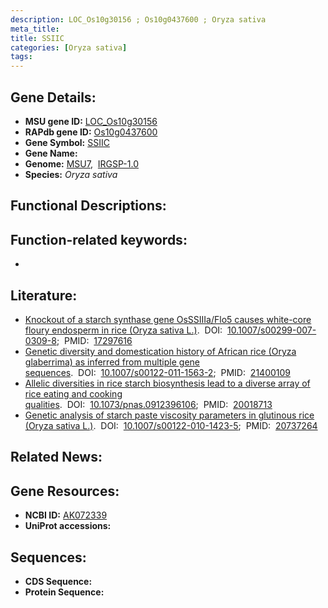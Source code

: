 ```yaml
---
description: LOC_Os10g30156 ; Os10g0437600 ; Oryza sativa
meta_title:
title: SSIIC
categories: [Oryza sativa]
tags: 
---
```


## Gene Details:
- **MSU gene ID:** [LOC_Os10g30156](http://rice.uga.edu/cgi-bin/ORF_infopage.cgi?orf=LOC_Os10g30156)  
- **RAPdb gene ID:** [Os10g0437600](https://rapdb.dna.affrc.go.jp/locus/?name=Os10g0437600)  
- **Gene Symbol:** <u>SSIIC</u>
- **Gene Name:**
- **Genome:**  [MSU7](http://rice.uga.edu/),&nbsp;&nbsp;[IRGSP-1.0](https://rapdb.dna.affrc.go.jp/download/irgsp1.html)
- **Species:** *Oryza sativa*

## Functional Descriptions:

## Function-related keywords:
   - [](/tags//)

## Literature:
   - [Knockout of a starch synthase gene OsSSIIIa/Flo5 causes white-core floury endosperm in rice (Oryza sativa L.)](https://www.doi.org/10.1007/s00299-007-0309-8).&nbsp;&nbsp;DOI:&nbsp;&nbsp;[10.1007/s00299-007-0309-8](https://www.doi.org/10.1007/s00299-007-0309-8);&nbsp;&nbsp;PMID:&nbsp;&nbsp;[17297616](https://pubmed.ncbi.nlm.nih.gov/17297616/)
   - [Genetic diversity and domestication history of African rice (Oryza glaberrima) as inferred from multiple gene sequences](https://www.doi.org/10.1007/s00122-011-1563-2).&nbsp;&nbsp;DOI:&nbsp;&nbsp;[10.1007/s00122-011-1563-2](https://www.doi.org/10.1007/s00122-011-1563-2);&nbsp;&nbsp;PMID:&nbsp;&nbsp;[21400109](https://pubmed.ncbi.nlm.nih.gov/21400109/)
   - [Allelic diversities in rice starch biosynthesis lead to a diverse array of rice eating and cooking qualities](https://www.doi.org/10.1073/pnas.0912396106).&nbsp;&nbsp;DOI:&nbsp;&nbsp;[10.1073/pnas.0912396106](https://www.doi.org/10.1073/pnas.0912396106);&nbsp;&nbsp;PMID:&nbsp;&nbsp;[20018713](https://pubmed.ncbi.nlm.nih.gov/20018713/)
   - [Genetic analysis of starch paste viscosity parameters in glutinous rice (Oryza sativa L.)](https://www.doi.org/10.1007/s00122-010-1423-5).&nbsp;&nbsp;DOI:&nbsp;&nbsp;[10.1007/s00122-010-1423-5](https://www.doi.org/10.1007/s00122-010-1423-5);&nbsp;&nbsp;PMID:&nbsp;&nbsp;[20737264](https://pubmed.ncbi.nlm.nih.gov/20737264/)

## Related News:

## Gene Resources:
- **NCBI ID:**  [AK072339](http://www.ncbi.nlm.nih.gov/nuccore/AK072339)
- **UniProt accessions:** [](https://www.uniprot.org/uniprotkb//entry)

## Sequences:
- **CDS Sequence:**
- **Protein Sequence:**

